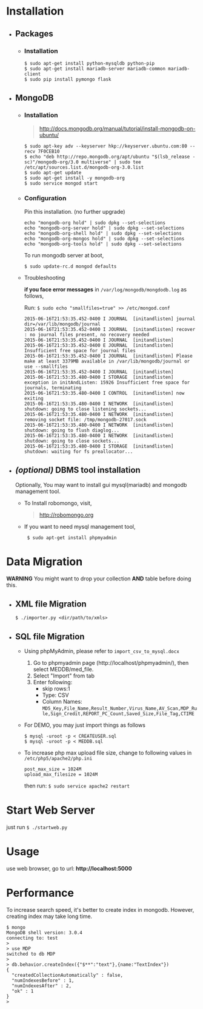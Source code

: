 # Installation

  - ## Packages
    - ### Installation

      ```
      $ sudo apt-get install python-mysqldb python-pip
      $ sudo apt-get install mariadb-server mariadb-common mariadb-client
      $ sudo pip install pymongo flask
      ```

  - ## MongoDB 
    - ### Installation

      > http://docs.mongodb.org/manual/tutorial/install-mongodb-on-ubuntu/
  
      ```
      $ sudo apt-key adv --keyserver hkp://keyserver.ubuntu.com:80 --recv 7F0CEB10
      $ echo "deb http://repo.mongodb.org/apt/ubuntu "$(lsb_release -sc)"/mongodb-org/3.0 multiverse" | sudo tee /etc/apt/sources.list.d/mongodb-org-3.0.list
      $ sudo apt-get update
      $ sudo apt-get install -y mongodb-org
      $ sudo service mongod start
      ```

    - ### Configuration
      Pin this installation. (no further upgrade)
        ```
        echo "mongodb-org hold" | sudo dpkg --set-selections
        echo "mongodb-org-server hold" | sudo dpkg --set-selections
        echo "mongodb-org-shell hold" | sudo dpkg --set-selections
        echo "mongodb-org-mongos hold" | sudo dpkg --set-selections
        echo "mongodb-org-tools hold" | sudo dpkg --set-selections
        ```

      To run mongodb server at boot,

        `$ sudo update-rc.d mongod defaults`

    - Troubleshooting

      **if you face error messages** in `/var/log/mongodb/mongdodb.log` as follows,

      Run: `$ sudo echo "smallfiles=true" >> /etc/mongod.conf`

      ```
      2015-06-16T21:53:35.452-0400 I JOURNAL  [initandlisten] journal dir=/var/lib/mongodb/journal
      2015-06-16T21:53:35.452-0400 I JOURNAL  [initandlisten] recover : no journal files present, no recovery needed
      2015-06-16T21:53:35.452-0400 I JOURNAL  [initandlisten]
      2015-06-16T21:53:35.452-0400 E JOURNAL  [initandlisten] Insufficient free space for journal files
      2015-06-16T21:53:35.452-0400 I JOURNAL  [initandlisten] Please make at least 3379MB available in /var/lib/mongodb/journal or use --smallfiles
      2015-06-16T21:53:35.452-0400 I JOURNAL  [initandlisten]
      2015-06-16T21:53:35.480-0400 I STORAGE  [initandlisten] exception in initAndListen: 15926 Insufficient free space for journals, terminating
      2015-06-16T21:53:35.480-0400 I CONTROL  [initandlisten] now exiting
      2015-06-16T21:53:35.480-0400 I NETWORK  [initandlisten] shutdown: going to close listening sockets...
      2015-06-16T21:53:35.480-0400 I NETWORK  [initandlisten] removing socket file: /tmp/mongodb-27017.sock
      2015-06-16T21:53:35.480-0400 I NETWORK  [initandlisten] shutdown: going to flush diaglog...
      2015-06-16T21:53:35.480-0400 I NETWORK  [initandlisten] shutdown: going to close sockets...
      2015-06-16T21:53:35.480-0400 I STORAGE  [initandlisten] shutdown: waiting for fs preallocator...
      ```

  - ## _(optional)_ DBMS tool installation
  
    Optionally, You may want to install gui mysql(mariadb) and mongodb management tool.

    - To Install robomongo, visit,
       > http://robomongo.org
    
    - If you want to need mysql management tool, 

       ` $ sudo apt-get install phpmyadmin`


# Data Migration
**WARNING** You might want to drop your collection **AND** table before doing this.
  * ## XML file Migration
    `$ ./importer.py <dir/path/to/xmls>`


  * ## SQL file Migration
    - Using phpMyAdmin, please refer to `import_csv_to_mysql.docx`
      1. Go to phpmyadmin page (http://localhost/phpmyadmin/), then select MEDDB/med_file.
      2. Select "Import" from tab
      3. Enter following:
         * skip rows:1
         * Type: CSV
         * Column Names: `MD5_Key,File_Name,Result_Number,Virus_Name,AV_Scan,MDP_Rule,Sign_Credit,REPORT_PC_Count,Saved_Size,File_Tag,CTIME`

    - For DEMO, you may just import things as follows
      ```
      $ mysql -uroot -p < CREATEUSER.sql
      $ mysql -uroot -p < MEDDB.sql
      ```
    - To increase php max upload file size, change to following values in `/etc/php5/apache2/php.ini` 
      ```
      post_max_size = 1024M
      upload_max_filesize = 1024M
      ```
      then run: `$ sudo service apache2 restart`

    

# Start Web Server
just run `$ ./startweb.py`


# Usage
use web browser, go to url: **http://localhost:5000**

# Performance
To increase search speed, it's better to create index in mongodb.
However, creating index may take long time.

```
$ mongo
MongoDB shell version: 3.0.4
connecting to: test
> 
> use MDP
switched to db MDP
>
> db.behavior.createIndex({"$**":"text"},{name:"TextIndex"})
{
  "createdCollectionAutomatically" : false,
  "numIndexesBefore" : 1,
  "numIndexesAfter" : 2,
  "ok" : 1
}
> 

```